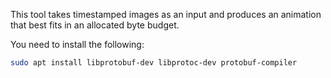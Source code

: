 This tool takes timestamped images as an input and produces an animation
that best fits in an allocated byte budget.

You need to install the following:

```sh
sudo apt install libprotobuf-dev libprotoc-dev protobuf-compiler
```

